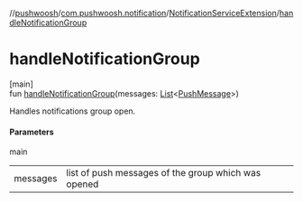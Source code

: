 //[pushwoosh](../../../index.md)/[com.pushwoosh.notification](../index.md)/[NotificationServiceExtension](index.md)/[handleNotificationGroup](handle-notification-group.md)

# handleNotificationGroup

[main]\
fun [handleNotificationGroup](handle-notification-group.md)(messages: [List](https://developer.android.com/reference/kotlin/java/util/List.html)&lt;[PushMessage](../-push-message/index.md)&gt;)

Handles notifications group open.

#### Parameters

main

| | |
|---|---|
| messages | list of push messages of the group which was opened |
